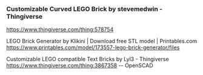 ### Customizable Curved LEGO Brick by stevemedwin - Thingiverse
https://www.thingiverse.com/thing:578754

LEGO Brick Generator by Klikini | Download free STL model | Printables.com
https://www.printables.com/model/173557-lego-brick-generator/files

Customizable LEGO compatible Text Bricks by Lyl3 - Thingiverse
https://www.thingiverse.com/thing:3867358 -- OpenSCAD
